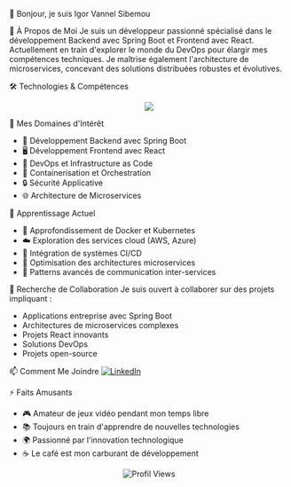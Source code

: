 👋 Bonjour, je suis Igor Vannel Sibemou

🚀 À Propos de Moi
Je suis un développeur passionné spécialisé dans le développement Backend avec Spring Boot et Frontend avec React. Actuellement en train d'explorer le monde du DevOps pour élargir mes compétences techniques. Je maîtrise également l'architecture de microservices, concevant des solutions distribuées robustes et évolutives.

🛠 Technologies & Compétences
<div align="center">
    <img src="https://skillicons.dev/icons?i=java,spring,react,javascript,typescript,docker,kubernetes,git,mysql,postgres,maven,gradle" />
</div>

👀 Mes Domaines d'Intérêt
* 🌱 Développement Backend avec Spring Boot
* 🖥️ Développement Frontend avec React
* 🔧 DevOps et Infrastructure as Code
* 🚢 Containerisation et Orchestration
* 🔒 Sécurité Applicative
* 🌐 Architecture de Microservices

🌱 Apprentissage Actuel
* 🐳 Approfondissement de Docker et Kubernetes
* ☁️ Exploration des services cloud (AWS, Azure)
* 🤖 Intégration de systèmes CI/CD
* 🚀 Optimisation des architectures microservices
* 📡 Patterns avancés de communication inter-services

💞️ Recherche de Collaboration
Je suis ouvert à collaborer sur des projets impliquant :
* Applications entreprise avec Spring Boot
* Architectures de microservices complexes
* Projets React innovants
* Solutions DevOps
* Projets open-source

📫 Comment Me Joindre
[![LinkedIn](https://img.shields.io/badge/LinkedIn-0077B5?style=for-the-badge&logo=linkedin&logoColor=white)](https://www.linkedin.com/in/igor-vannel-sibemou-tientcheu-353911294/)


⚡ Faits Amusants
* 🎮 Amateur de jeux vidéo pendant mon temps libre
* 📚 Toujours en train d'apprendre de nouvelles technologies
* 🌍 Passionné par l'innovation technologique
* ☕ Le café est mon carburant de développement

<div align="center">
    <img src="https://komarev.com/ghpvc/?username=Igorvannel&color=blueviolet" alt="Profil Views" />
</div>
